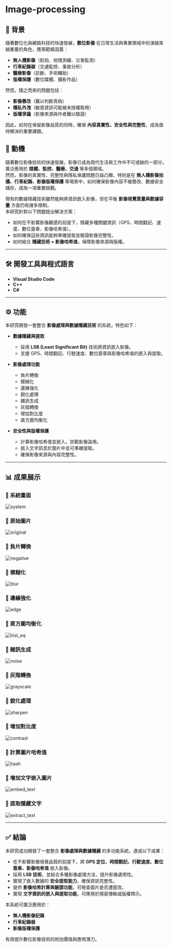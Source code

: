 # Image-processing

## 📌 背景
隨著數位化與網路科技的快速發展，**數位影像** 在日常生活與專業領域中扮演越來越重要的角色，應用範疇涵蓋：  
- **無人機影像**（航拍、地理測繪、災害監測）  
- **行車紀錄器**（交通監控、事故分析）  
- **醫療影像**（診斷、手術輔助）  
- **版權保護**（數位媒體、攝影作品）  

然而，隨之而來的問題包括：  
- **影像篡改**（難以判斷真偽）  
- **隱私外洩**（敏感資訊可能被未授權取用）  
- **版權爭議**（影像來源與作者難以驗證）  

因此，如何在保留影像品質的同時，確保 **內容真實性、安全性與完整性**，成為亟待解決的重要課題。  

## 🎯 動機
隨著數位影像技術的快速發展，影像已成為現代生活與工作中不可或缺的一部分，廣泛應用於 **媒體、監控、醫療、交通** 等多個領域。  
然而，影像的真實性、完整性與隱私保護問題日益凸顯，特別是在 **無人機影像拍攝、行車紀錄、影像版權保護** 等場景中，如何確保影像內容不被篡改、數據安全儲存，成為一項重要挑戰。  

現有的數據隱藏技術雖然能夠將資訊嵌入影像，但在平衡 **影像視覺質量與數據容量** 方面仍有諸多限制。  
本研究針對以下問題提出解決方案：  
- 如何在不影響影像觀感的前提下，隱藏多種關鍵資訊（GPS、時間戳記、速度、數位簽章、影像哈希值）。  
- 如何確保這些資訊能夠準確提取並驗證影像完整性。  
- 如何結合 **隱藏技術 + 影像哈希值**，保障影像來源與版權。  

---

## 🛠 開發工具與程式語言
- **Visual Studio Code**  
- **C++**  
- **C#**  

---

## ⚙️ 功能
本研究開發一套整合 **影像處理與數據隱藏技術** 的系統，特色如下：  

- **數據隱藏與提取**
  - 採用 **LSB (Least Significant Bit)** 技術將資訊嵌入影像。  
  - 支援 GPS、時間戳記、行駛速度、數位簽章與影像哈希值的嵌入與提取。  

- **影像處理功能**
  - 負片轉換  
  - 模糊化  
  - 邊緣強化  
  - 銳化處理  
  - 雜訊生成  
  - 灰階轉換  
  - 增加對比度  
  - 直方圖均衡化  

- **安全性與版權保護**
  - 計算影像哈希值並嵌入，防範影像盜用。  
  - 嵌入文字訊息於圖片中並可準確提取。  
  - 確保影像來源與內容完整性。  

---

## 📊 成果展示

### 🔹 系統畫面
![system](data0.png)

### 🔹 原始圖片
![original](data1.png)

### 🔹 負片轉換
![negative](negative.png)

### 🔹 模糊化
![blur](blur.png)

### 🔹 邊緣強化
![edge](edge.png)

### 🔹 直方圖均衡化
![hist_eq](hist_eq.png)

### 🔹 雜訊生成
![noise](noise.png)

### 🔹 灰階轉換
![grayscale](grayscale.png)

### 🔹 銳化處理
![sharpen](sharpen.png)

### 🔹 增加對比度
![contrast](contrast.png)

### 🔹 計算圖片哈希值
![hash](hash.png)

### 🔹 增加文字嵌入圖片
![embed_text](embed_text.png)

### 🔹 提取隱藏文字
![extract_text](extract_text.png)

---

## ✅ 結論
本研究成功開發了一套整合 **影像處理與數據隱藏** 的多功能系統，達成以下成果：  
- 在不影響影像視覺品質的前提下，將 **GPS 定位、時間戳記、行駛速度、數位簽章、影像哈希值** 嵌入影像。  
- 採用 **LSB 技術**，並結合多種影像處理方法，提升影像適用性。  
- 實現了嵌入數據的 **安全提取能力**，確保資訊完整性。  
- 提供 **影像哈希計算與驗證功能**，可檢查圖片是否遭竄改。  
- 實現 **文字資訊的嵌入與提取功能**，可應用於隱密傳輸或版權標示。  

本系統可廣泛應用於：  
- **無人機影像記錄**  
- **行車紀錄器**  
- **影像版權保護**  

有效提升數位影像技術的附加價值與應用潛力。  
